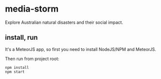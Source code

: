 # media-storm

Explore Australian natural disasters and their social impact.

## install, run

It's a MeteorJS app, so first you need to install NodeJS/NPM and MeteorJS.

Then run from project root:

```shell
npm install
npm start
```


